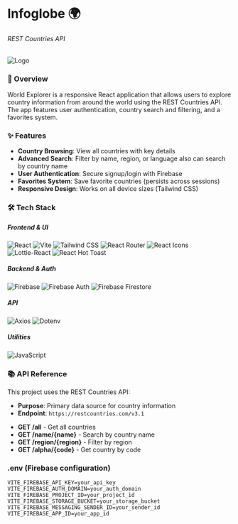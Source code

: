 # Infoglobe 🌍

###### REST Countries API

![Logo](cover/Infoglobe.png)

### 📌 Overview

World Explorer is a responsive React application that allows users to explore country information from around the world
using the REST Countries API. The app features user authentication, country search and filtering, and a favorites
system.

### ✨ Features

* **Country Browsing**: View all countries with key details
* **Advanced Search**: Filter by name, region, or language also can search by country name
* **User Authentication**: Secure signup/login with Firebase
* **Favorites System**: Save favorite countries (persists across sessions)
* **Responsive Design**: Works on all device sizes (Tailwind CSS)

### 🛠️ Tech Stack

##### Frontend & UI

![React](https://img.shields.io/badge/React-20232A?style=for-the-badge&logo=react&logoColor=61DAFB)
![Vite](https://img.shields.io/badge/Vite-B73BFE?style=for-the-badge&logo=vite&logoColor=FFD62E)
![Tailwind CSS](https://img.shields.io/badge/Tailwind_CSS-38B2AC?style=for-the-badge&logo=tailwind-css&logoColor=white)
![React Router](https://img.shields.io/badge/React_Router-CA4245?style=for-the-badge&logo=react-router&logoColor=white)
![React Icons](https://img.shields.io/badge/React_Icons-F7DF1E?style=for-the-badge&logo=react&logoColor=black)
![Lottie-React](https://img.shields.io/badge/Lottie-00C4CC?style=for-the-badge&logo=lottiefiles&logoColor=white)
![React Hot Toast](https://img.shields.io/badge/React_Hot_Toast-FF6B6B?style=for-the-badge&logo=toastify&logoColor=white)

##### Backend & Auth

![Firebase](https://img.shields.io/badge/Firebase-039BE5?style=for-the-badge&logo=Firebase&logoColor=white)
![Firebase Auth](https://img.shields.io/badge/Firebase_Auth-FFCA28?style=for-the-badge&logo=firebase&logoColor=black)
![Firebase Firestore](https://img.shields.io/badge/Firestore-FF6F00?style=for-the-badge&logo=firebase&logoColor=white)

##### API

![Axios](https://img.shields.io/badge/Axios-5A29E4?style=for-the-badge&logo=axios&logoColor=white)
![Dotenv](https://img.shields.io/badge/Dotenv-00BFFF?style=for-the-badge)

##### Utilities

![JavaScript](https://img.shields.io/badge/JavaScript-F7DF1E?style=for-the-badge&logo=javascript&logoColor=black)

### 📚 API Reference

This project uses the REST Countries API:

- **Purpose**: Primary data source for country information
- **Endpoint**: `https://restcountries.com/v3.1`

* **GET /all** - Get all countries
* **GET /name/{name}** - Search by country name
* **GET /region/{region}** - Filter by region
* **GET /alpha/{code}** - Get country by code

### .env (Firebase configuration)

```dotenv
VITE_FIREBASE_API_KEY=your_api_key
VITE_FIREBASE_AUTH_DOMAIN=your_auth_domain
VITE_FIREBASE_PROJECT_ID=your_project_id
VITE_FIREBASE_STORAGE_BUCKET=your_storage_bucket
VITE_FIREBASE_MESSAGING_SENDER_ID=your_sender_id
VITE_FIREBASE_APP_ID=your_app_id
```



